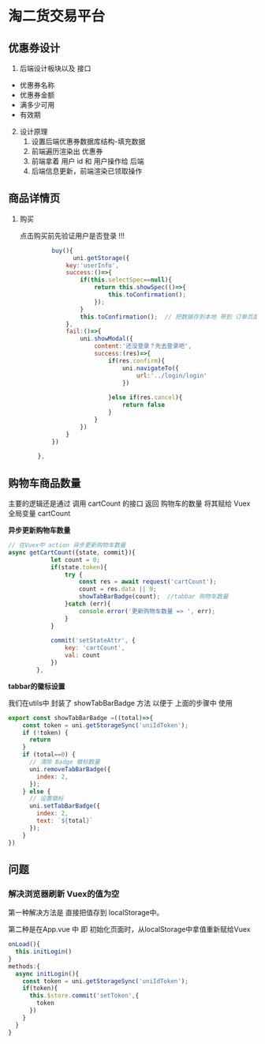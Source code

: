 #  淘二货交易平台

## 优惠券设计

1.  后端设计板块以及 接口 
   * 优惠券名称
   * 优惠券金额
   * 满多少可用
   * 有效期
2.  设计原理
    1.  设置后端优惠券数据库结构-填充数据
    2.  前端遍历渲染出 优惠券 
    3.  前端拿着 用户 id 和 用户操作给 后端
    4.  后端信息更新，前端渲染已领取操作

## 商品详情页

1. 购买

   点击购买前先验证用户是否登录 !!! 

   ``` js
   			buy(){
     			  uni.getStorage({
   				key:'userInfo',
   				success:()=>{
   					if(this.selectSpec==null){
   						return this.showSpec(()=>{
   							this.toConfirmation();
   						}); 
   					}
   					this.toConfirmation();  // 把数据存到本地 带到 订单页面 进行渲染值 
   				},
   				fail:()=>{
   					uni.showModal({
   						content:'还没登录？先去登录吧',
   						success:(res)=>{
   							if(res.confirm){
   								uni.navigateTo({
   									url:'../login/login'
   								})
   								
   							}else if(res.cancel){
   								return false
   							}
   						}	
   					})
   				}
   			})
   			
   		},
   ```

## 购物车商品数量

主要的逻辑还是通过 调用 cartCount 的接口 返回 购物车的数量 将其赋给 Vuex 全局变量 cartCount 

**异步更新购物车数量**

```js
// 在Vuex中 action 异步更新购物车数量 
async getCartCount({state, commit}){
			let count = 0;
			if(state.token){
				try {
					const res = await request('cartCount');
					count = res.data || 0;
					showTabBarBadge(count);  //tabbar 购物车数量
				}catch (err){
					console.error('更新购物车数量 => ', err);
				}
			}
			
			commit('setStateAttr', {
				key: 'cartCount',
				val: count
			})
		},
```

**tabbar的徽标设置**

我们在utils中 封装了 showTabBarBadge 方法 以便于 上面的步骤中 使用

```js
export const showTabBarBadge =((total)=>{
	const token = uni.getStorageSync('uniIdToken');
	if (!token) {
	  return
	}
	if (total==0) {
	  // 清除 Badge 徽标数量
	  uni.removeTabBarBadge({
	    index: 2,
	  });
	} else {
	  // 设置徽标
	  uni.setTabBarBadge({
	    index: 2,
	    text: `${total}`
	  });
	}
})
```



## 问题

### 解决浏览器刷新 Vuex的值为空

第一种解决方法是  直接把值存到 localStorage中。

第二种是在App.vue 中 即 初始化页面时，从localStorage中拿值重新赋给Vuex

```js
onLoad(){
  this.initLogin()
}
methods:{
  async initLogin(){
    const token = uni.getStorageSync('uniIdToken');
    if(token){
      this.$store.commit('setToken',{
        token
      })
    }
  }
}
```







